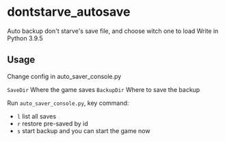 # dontstarve_autosave

Auto backup don't starve's save file, and choose witch one to load
Write in Python 3.9.5

## Usage

Change config in auto_saver_console.py

`SaveDir` Where the game saves
`BackupDir` Where to save the backup

Run `auto_saver_console.py`, key command:

- `l` list all saves
- `r` restore pre-saved by id
- `s` start backup and you can start the game now
